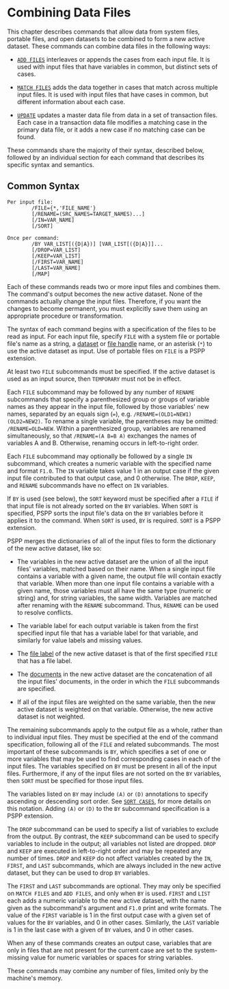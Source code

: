 # Combining Data Files

This chapter describes commands that allow data from system files,
portable files, and open datasets to be combined to form a new active
dataset.  These commands can combine data files in the following ways:

- [`ADD FILES`](add-files.md) interleaves or appends the cases from
  each input file.  It is used with input files that have variables in
  common, but distinct sets of cases.

- [`MATCH FILES`](match-files.md) adds the data together in cases that
  match across multiple input files.  It is used with input files that
  have cases in common, but different information about each case.

- [`UPDATE`](update.md) updates a master data file from data in a set
  of transaction files.  Each case in a transaction data file modifies
  a matching case in the primary data file, or it adds a new case if
  no matching case can be found.

These commands share the majority of their syntax, described below,
followed by an individual section for each command that describes its
specific syntax and semantics.

## Common Syntax

```
Per input file:
        /FILE={*,'FILE_NAME'}
        [/RENAME=(SRC_NAMES=TARGET_NAMES)...]
        [/IN=VAR_NAME]
        [/SORT]

Once per command:
        /BY VAR_LIST[({D|A})] [VAR_LIST[({D|A}]]...
        [/DROP=VAR_LIST]
        [/KEEP=VAR_LIST]
        [/FIRST=VAR_NAME]
        [/LAST=VAR_NAME]
        [/MAP]
```

Each of these commands reads two or more input files and combines
them.  The command's output becomes the new active dataset.  None of
the commands actually change the input files.  Therefore, if you want
the changes to become permanent, you must explicitly save them using
an appropriate procedure or transformation.

The syntax of each command begins with a specification of the files to
be read as input.  For each input file, specify `FILE` with a system
file or portable file's name as a string, a
[dataset](../../language/datasets/index.md) or [file
handle](../../language/files/file-handles.md) name, or an asterisk
(`*`) to use the active dataset as input.  Use of portable files on
`FILE` is a PSPP extension.

At least two `FILE` subcommands must be specified.  If the active
dataset is used as an input source, then `TEMPORARY` must not be in
effect.

Each `FILE` subcommand may be followed by any number of `RENAME`
subcommands that specify a parenthesized group or groups of variable
names as they appear in the input file, followed by those variables'
new names, separated by an equals sign (`=`), e.g.
`/RENAME=(OLD1=NEW1)(OLD2=NEW2)`.  To rename a single variable, the
parentheses may be omitted: `/RENAME=OLD=NEW`.  Within a parenthesized
group, variables are renamed simultaneously, so that `/RENAME=(A B=B
A)` exchanges the names of variables A and B.  Otherwise, renaming
occurs in left-to-right order.

Each `FILE` subcommand may optionally be followed by a single `IN`
subcommand, which creates a numeric variable with the specified name
and format `F1.0`.  The `IN` variable takes value 1 in an output case
if the given input file contributed to that output case, and 0
otherwise.  The `DROP`, `KEEP`, and `RENAME` subcommands have no
effect on `IN` variables.

If `BY` is used (see below), the `SORT` keyword must be specified
after a `FILE` if that input file is not already sorted on the `BY`
variables.  When `SORT` is specified, PSPP sorts the input file's data
on the `BY` variables before it applies it to the command.  When
`SORT` is used, `BY` is required.  `SORT` is a PSPP extension.

PSPP merges the dictionaries of all of the input files to form the
dictionary of the new active dataset, like so:

- The variables in the new active dataset are the union of all the
  input files' variables, matched based on their name.  When a single
  input file contains a variable with a given name, the output file
  will contain exactly that variable.  When more than one input file
  contains a variable with a given name, those variables must all
  have the same type (numeric or string) and, for string variables,
  the same width.  Variables are matched after renaming with the
  `RENAME` subcommand.  Thus, `RENAME` can be used to resolve
  conflicts.

- The variable label for each output variable is taken from the first
  specified input file that has a variable label for that variable,
  and similarly for value labels and missing values.

- The [file label](../utilities/file-label.md) of the new active
  dataset is that of the first specified `FILE` that has a file label.

- The [documents](../utilities/document.md) in the new active dataset
  are the concatenation of all the input files' documents, in the
  order in which the `FILE` subcommands are specified.

- If all of the input files are weighted on the same variable, then
  the new active dataset is weighted on that variable.  Otherwise,
  the new active dataset is not weighted.

The remaining subcommands apply to the output file as a whole, rather
than to individual input files.  They must be specified at the end of
the command specification, following all of the `FILE` and related
subcommands.  The most important of these subcommands is `BY`, which
specifies a set of one or more variables that may be used to find
corresponding cases in each of the input files.  The variables
specified on `BY` must be present in all of the input files.
Furthermore, if any of the input files are not sorted on the `BY`
variables, then `SORT` must be specified for those input files.

The variables listed on `BY` may include `(A)` or `(D)` annotations to
specify ascending or descending sort order.  See [`SORT
CASES`](../data/sort-cases.md), for more details on this notation.
Adding `(A)` or `(D)` to the `BY` subcommand specification is a PSPP
extension.

The `DROP` subcommand can be used to specify a list of variables to
exclude from the output.  By contrast, the `KEEP` subcommand can be
used to specify variables to include in the output; all variables not
listed are dropped.  `DROP` and `KEEP` are executed in left-to-right
order and may be repeated any number of times.  `DROP` and `KEEP` do
not affect variables created by the `IN`, `FIRST`, and `LAST`
subcommands, which are always included in the new active dataset, but
they can be used to drop `BY` variables.

The `FIRST` and `LAST` subcommands are optional.  They may only be
specified on `MATCH FILES` and `ADD FILES`, and only when `BY` is
used.  `FIRST` and `LIST` each adds a numeric variable to the new
active dataset, with the name given as the subcommand's argument and
`F1.0` print and write formats.  The value of the `FIRST` variable is
1 in the first output case with a given set of values for the `BY`
variables, and 0 in other cases.  Similarly, the `LAST` variable is 1
in the last case with a given of `BY` values, and 0 in other cases.

When any of these commands creates an output case, variables that are
only in files that are not present for the current case are set to the
system-missing value for numeric variables or spaces for string
variables.

These commands may combine any number of files, limited only by the
machine's memory.

